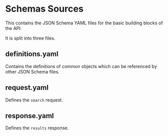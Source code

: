 # Schemas Sources

This contains the JSON Schema YAML files for the basic building blocks of the API.

It is split into three files.

## definitions.yaml

Contains the definitions of common objects which can be referenced by other JSON Schema files.

## request.yaml

Defines the `search` request.

## response.yaml

Defines the `results` response.
